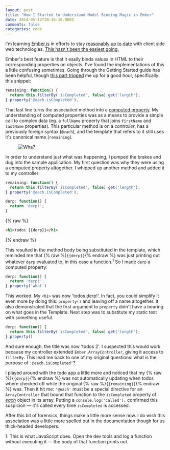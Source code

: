```yaml
---
layout: post
title: "How I Started to Understand Model Binding Magic in Ember"
date: 2014-05-12T20:16:18.000Z
comments: false
categories: code
---
```

I'm learning [Ember.js](http://emberjs.com/) in efforts to stay [reasonably up to date](http://blog.swilliams.me/words/2014/01/20/keep-your-developer-saw-sharp/) with client side web technologies. [This hasn't been the easiest going.](http://blog.swilliams.me/words/2014/05/06/oh-cool-you-want-to-be-a-web-developer/)

Ember's best feature is that it easily binds values in HTML to their corresponding properties on objects. I've found the implementations of this a little confusing sometimes. Going through the Getting Started guide has been helpful, though [this part tripped](http://emberjs.com/guides/getting-started/displaying-the-number-of-incomplete-todos/) me up for a good hour, specifically this snippet: 

```js Within todos_controller.js 
remaining: function() {
  return this.filterBy('isCompleted', false).get('length');
}.property('@each.isCompleted'),
```

That last line turns the associatied method into a [computed property](http://emberjs.com/guides/object-model/computed-properties/).  My understanding of computed properties was as a means to provide a simple call to complex data (eg. a `fullName` property that joins `firstName` and `lastName` properties). This particular method is on a *controller*, has a previously foreign syntax (`@each`), and the template that refers to it still uses it's canonical name (`remaining`).

<figure>
	<img src="/images/assets/ember/zoidberg.gif" alt="Wha?" />
</figure>

In order to understand just what was happening, I pumped the brakes and dug into the sample application. My first question was why they were using a computed property altogether. I whipped up another method and added it to my controller:

```js todos_controller.js 
remaining: function() {
  return this.filterBy('isCompleted', false).get('length');
}.property('@each.isCompleted'),

derp: function() {
  return 'derp!';
}
```

{% raw %}
```html index.html
<h1>todos {{derp}}</h1>
```
{% endraw %}

This resulted in the method body being substituted in the template, which reminded me that {% raw %}`{{derp}}`{% endraw %} was just printing out whatever `derp` evaluated to, in this case a function.<sup>1</sup> So I made `derp` a computed property:

```js todos_controller.js 
derp: function() {
  return 'derp!';
}.property('what')
```

This worked. My `<h1>` was now 'todos derp!'. In fact, you could simplify it even more by doing this: `property()` and leaving off a name altogether. It also demonstrated that the first argument to `property` didn't have a bearing on what goes in the Template. Next step was to substitute my static text with something useful.

```js todos_controller.js 
derp: function() {
  return this.filterBy('isCompleted', false).get('length');
}.property()
```

And sure enough, the title was now 'todos 2'. I suspected this would work because my controller extended `Ember.ArrayController`, giving it access to `filterBy`. This lead me back to one of my original questions: what is the purpose of `'@each.isCompleted'`?

I played around with the todo app a little more and noticed that my {% raw %}`{{derp}}`{% endraw %} was not automatically updating when todos where checked off while the original {% raw %}`{{remaining}}`{% endraw %} was. Then it hit me: `'@each'` must be a special directive for an `ArrayController` that bound that function to the `isCompleted` property of [*each*](http://emberjs.com/api/classes/Ember.ArrayController.html#property__each) object in its array. Putting a `console.log('called');` confirmed this suspicion — it's called every time `isCompleted` is accessed.

After this bit of forensics, things make a little more sense now. I do wish this association was a little more spelled out in the documentation though for us thick-headed developers.

<div class="footnotes">
1. This is what JavaScript does. Open the dev tools and log a function without executing it — the body of that function prints out.
</div>
